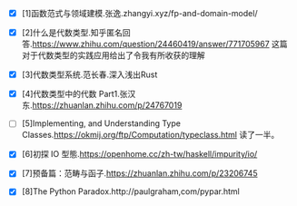- [x] [1]函数范式与领域建模.张逸.zhangyi.xyz/fp-and-domain-model/
- [x] [2]什么是代数类型.知乎匿名回答.https://www.zhihu.com/question/24460419/answer/771705967
	这篇对于代数类型的实践应用给出了令我有所收获的理解
- [x] [3]代数类型系统.范长春.深入浅出Rust
- [x] [4]代数类型中的代数 Part1.张汉东.https://zhuanlan.zhihu.com/p/24767019
- [ ] [5]Implementing, and Understanding Type Classes.https://okmij.org/ftp/Computation/typeclass.html
    读了一半。
- [x] [6]初探 IO 型態.https://openhome.cc/zh-tw/haskell/impurity/io/
- [x] [7]预备篇：范畴与函子.https://zhuanlan.zhihu.com/p/23206745
- [x] [8]The Python Paradox.http://paulgraham,com/pypar.html

